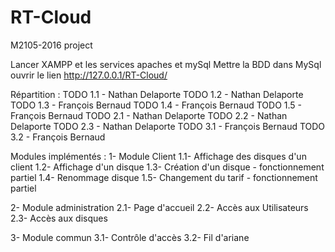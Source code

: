 # RT-Cloud

M2105-2016 project

Lancer XAMPP et les services apaches et mySql
Mettre la BDD dans MySql
ouvrir le lien http://127.0.0.1/RT-Cloud/

Répartition :
TODO 1.1 - Nathan Delaporte
TODO 1.2 - Nathan Delaporte
TODO 1.3 - François Bernaud
TODO 1.4 - François Bernaud
TODO 1.5 - François Bernaud
TODO 2.1 - Nathan Delaporte
TODO 2.2 - Nathan Delaporte
TODO 2.3 - Nathan Delaporte
TODO 3.1 - François Bernaud
TODO 3.2 - François Bernaud


Modules implémentés :
1- Module Client
    1.1- Affichage des disques d'un client
    1.2- Affichage d'un disque
    1.3- Création d'un disque - fonctionnement partiel
    1.4- Renommage disque
    1.5- Changement du tarif - fonctionnement partiel

2- Module administration
    2.1- Page d'accueil
    2.2- Accès aux Utilisateurs
    2.3- Accès aux disques

3- Module commun
    3.1- Contrôle d'accès
    3.2- Fil d'ariane